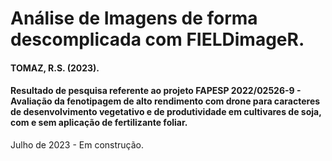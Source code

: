 # Análise de Imagens de forma descomplicada com FIELDimageR.
#### TOMAZ, R.S. (2023).
#### Resultado de pesquisa referente ao projeto FAPESP 2022/02526-9 - Avaliação da fenotipagem de alto rendimento com drone para caracteres de desenvolvimento vegetativo e de produtividade em cultivares de soja, com e sem aplicação de fertilizante foliar.

Julho de 2023 - Em construção.
